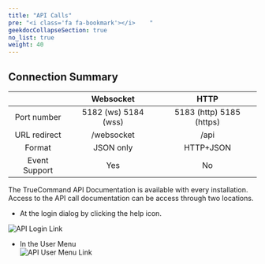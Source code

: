 ```yaml
---
title: "API Calls"
pre: "<i class='fa fa-bookmark'></i>	"
geekdocCollapseSection: true
no_list: true
weight: 40
---
```


## Connection Summary
|  | Websocket | HTTP |
|:---:|:---:|:---:|
| Port number| 5182 (ws) 5184 (wss) | 5183 (http) 5185 (https) |
| URL redirect | /websocket | /api |
|Format | JSON only | HTTP+JSON |
|Event Support| Yes | No |

The TrueCommand API Documentation is available with every installation. Access to the API call documentation can be access through two locations.

+ At the login dialog by clicking the <mat-icon _ngcontent-c7="" class="docs-icon mat-icon material-icons mat-icon-no-color ng-star-inserted" mattooltipposition="above" role="img" aria-hidden="true" tv-internal-selenium-id="SELENIUM_link_docs" aria-describedby="cdk-describedby-message-1" cdk-describedby-host="" style="touch-action: none; user-select: none; -webkit-user-drag: none; -webkit-tap-highlight-color: rgba(0, 0, 0, 0);"> help </mat-icon> icon. <br>

![API Login Link](/images/TrueCommand/1.3/APILoginLink.png "API Login Link")
 
+ In the User Menu <br>
![API User Menu Link](/images/TrueCommand/1.3/APIUserMenuLink.png "API User Menu Link")

